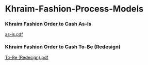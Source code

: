 # Khraim-Fashion-Process-Models
### Khraim Fashion Order to Cash As-Is
[as-is.pdf](https://github.com/user-attachments/files/16179322/as-is.pdf)
### Khraim Fashion Order to Cash To-Be (Redesign)
[To-Be (Redesign).pdf](https://github.com/user-attachments/files/16179326/To-Be.Redesign.pdf)


